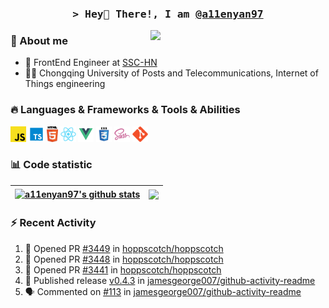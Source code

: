 <h3 align="center">
        <samp>&gt; Hey👋 There!, I am
                <b><a target="_blank" href="https://shahriarshafin.github.io/">@a11enyan97</a></b>
        </samp>
</h3>
<img src="https://media.giphy.com/media/Vuw9m5wXviFIQ/source.gif" width="280" height="auto" align="right"/>

### 👀 About me

- 💼 FrontEnd Engineer at [SSC-HN](https://www.ssc-hn.com/)
- :man_student:  Chongqing University of Posts and Telecommunications, Internet of Things engineering

### 🔥 Languages & Frameworks & Tools & Abilities

<p>
  <code><img title="Javascript" height="25" src="images/javascript.svg"></code>
  <code><img title="Tavascript" height="25" src="images/typescript.png"></code>
  <code><img title="HTML5" height="25" src="images/html5.svg"></code>
  <code><img title="React" height="25" src="images/react-original.svg"></code>
  <code><img title="Vue" height="25" src="images/Vue.png"></code>
  <code><img title="CSS" height="25" src="images/css.svg"></code>
  <code><img title="SASS" height="25" src="images/sass.svg"></code>
  <code><img title="Git" height="25" src="images/git-original.svg"></code>
</p>

### 📊 Code statistic

| <a href="https://github.com/anuraghazra/github-readme-stats"><img align="center" src="https://github-readme-stats.vercel.app/api?username=anuraghazra&show_icons=true&include_all_commits=true&theme=buefy&hide_border=true&hide=stars" alt="a11enyan97's github stats" /></a> | <a href="https://github.com/anuraghazra/github-readme-stats"><img align="center" src="https://github-readme-stats.vercel.app/api/top-langs/?username=anuraghazra&layout=compact&theme=buefy&hide_border=true" /></a> |
| ------------- | ------------- |

### :zap: Recent Activity
<!--START_SECTION:activity-->
1. 💪 Opened PR [#3449](https://github.com/hoppscotch/hoppscotch/pull/3449) in [hoppscotch/hoppscotch](https://github.com/hoppscotch/hoppscotch)
2. 💪 Opened PR [#3448](https://github.com/hoppscotch/hoppscotch/pull/3448) in [hoppscotch/hoppscotch](https://github.com/hoppscotch/hoppscotch)
3. 💪 Opened PR [#3441](https://github.com/hoppscotch/hoppscotch/pull/3441) in [hoppscotch/hoppscotch](https://github.com/hoppscotch/hoppscotch)
4. 🚀 Published release [v0.4.3](https://github.com/jamesgeorge007/github-activity-readme/releases/tag/v0.4.3) in [jamesgeorge007/github-activity-readme](https://github.com/jamesgeorge007/github-activity-readme)
5. 🗣 Commented on [#113](https://github.com/jamesgeorge007/github-activity-readme/pull/113#issuecomment-1740783108) in [jamesgeorge007/github-activity-readme](https://github.com/jamesgeorge007/github-activity-readme)
<!--END_SECTION:activity-->


<!---
a11enyan97/a11enyan97 is a ✨ special ✨ repository because its `README.md` (this file) appears on your GitHub profile.
You can click the Preview link to take a look at your changes.
--->
